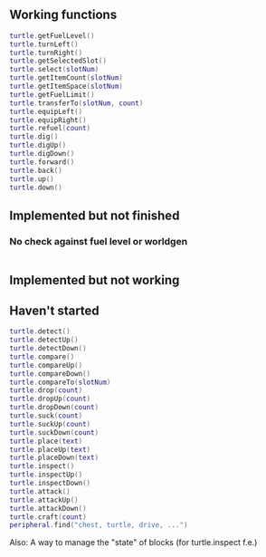 ## Working functions

```lua
turtle.getFuelLevel()
turtle.turnLeft()
turtle.turnRight()
turtle.getSelectedSlot()
turtle.select(slotNum)
turtle.getItemCount(slotNum)
turtle.getItemSpace(slotNum)
turtle.getFuelLimit()
turtle.transferTo(slotNum, count)
turtle.equipLeft()
turtle.equipRight()
turtle.refuel(count)
turtle.dig()
turtle.digUp()
turtle.digDown()
turtle.forward()
turtle.back()
turtle.up()
turtle.down()
```

## Implemented but not finished

### No check against fuel level or worldgen

```lua

```

## Implemented but not working

## Haven't started

```lua
turtle.detect()
turtle.detectUp()
turtle.detectDown()
turtle.compare()
turtle.compareUp()
turtle.compareDown()
turtle.compareTo(slotNum)
turtle.drop(count)
turtle.dropUp(count)
turtle.dropDown(count)
turtle.suck(count)
turtle.suckUp(count)
turtle.suckDown(count)
turtle.place(text)
turtle.placeUp(text)
turtle.placeDown(text)
turtle.inspect()
turtle.inspectUp()
turtle.inspectDown()
turtle.attack()
turtle.attackUp()
turtle.attackDown()
turtle.craft(count)
peripheral.find("chest, turtle, drive, ...")
```

Also: A way to manage the "state" of blocks (for turtle.inspect f.e.)
